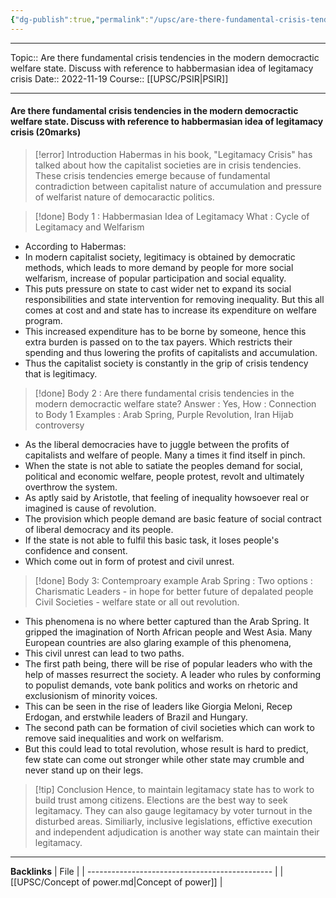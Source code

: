 ```yaml
---
{"dg-publish":true,"permalink":"/upsc/are-there-fundamental-crisis-tendencies-in-the-modern-democractic-welfare-state-discuss-with-reference-to-habbermasian-idea-of-legitamacy-crisis/","dgHomeLink":true,"dgPassFrontmatter":false}
---
```


----
Topic:: Are there fundamental crisis tendencies in the modern democractic welfare state. Discuss  with reference to habbermasian idea of legitamacy crisis
Date:: 2022-11-19
Course:: [[UPSC/PSIR|PSIR]] 

----
#### Are there fundamental crisis tendencies in the modern democractic welfare state. Discuss with reference to habbermasian idea of legitamacy crisis (20marks)

>[!error] Introduction
>  Habermas in his book, "Legitamacy Crisis" has talked about how the capitalist societies are in crisis tendencies. These crisis tendencies emerge  because of fundamental contradiction between capitalist nature of accumulation and pressure of  welfarist nature of democaractic politics.
>  


>[!done] Body 1 :  Habbermasian Idea of Legitamacy 
>What :  Cycle of Legitamacy and Welfarism 

- According to Habermas: 
- In modern capitalist society, legitimacy is obtained by democratic methods, which leads to more demand by people for more social welfarism, increase of popular participation and social equality. 
- This puts pressure on state to cast wider net to expand its social responsibilities and state intervention for removing inequality. But this all comes at cost and and state has to increase its expenditure on welfare program.
- This increased expenditure has to be borne by someone, hence this extra burden is passed on to the tax payers. Which restricts their spending and thus lowering the profits of capitalists and accumulation. 
- Thus the capitalist society is constantly in the grip of crisis tendency that is legitimacy.


>[!done] Body 2 : Are there fundamental crisis tendencies in the modern democractic welfare state? 
>Answer : Yes,
>How : Connection to Body 1 
>Examples : Arab Spring, Purple Revolution, Iran Hijab controversy 

- As the liberal democracies have to juggle between the profits of capitalists and welfare of people. Many a times it find itself in pinch. 
- When the state is not able to satiate the peoples demand for social, political and economic welfare, people protest, revolt and ultimately overthrow the system.
- As aptly said by Aristotle,  that feeling of inequality howsoever real or imagined is cause of revolution. 
- The provision which people demand are basic feature of social contract of liberal democracy and its people. 
- If the state is not able to fulfil this basic task, it loses people's confidence and consent. 
- Which come out in form of protest and civil unrest. 

> [!done] Body 3: Contemproary example
>  Arab Spring : 
>  Two options : 
>  	Charismatic Leaders - in  hope for better future of depalated people
>  	Civil Societies - welfare state or all out revolution. 

- This phenomena is no where better captured than the Arab Spring. It gripped the imagination of North African people and West Asia. Many European countries are also glaring example of this phenomena, 
- This civil unrest can lead to two paths. 
- The first path being, there will be rise of popular leaders who with the help of masses resurrect the society. A leader who rules by conforming to populist demands, vote bank politics and works on rhetoric and exclusionism of minority voices. 
- This can be seen in the rise of leaders like Giorgia Meloni, Recep Erdogan, and erstwhile leaders of Brazil and Hungary. 
- The second path can be formation of civil societies which can work to remove said inequalities and work on welfarism. 
- But this could lead to total revolution, whose result is hard to predict, few state can come out stronger while other state may crumble and never stand up on their legs. 

>[!tip] Conclusion 
>Hence, to maintain legitamacy state has to work to build trust among citizens.  Elections are the best way to seek legitamacy. They can also gauge legitamacy by voter turnout in the disturbed areas. 
>Similiarly, inclusive legislations, effictive execution and independent adjudication is another way state can maintain their legitamacy. 







---
**Backlinks**
| File                                           |
| ---------------------------------------------- |
| [[UPSC/Concept of power.md\|Concept of power]] |



